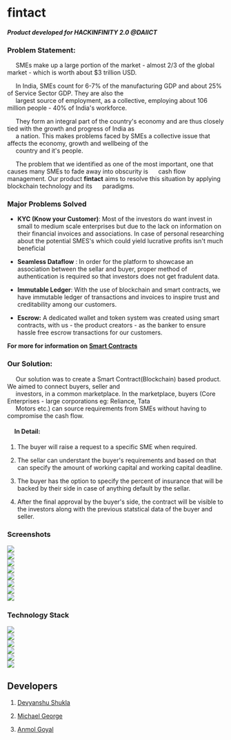 # fintact

#### **_Product developed for HACKINFINITY 2.0 @DAIICT_**

### **Problem Statement:**

&nbsp;&nbsp;&nbsp;&nbsp; SMEs make up a large portion of the market - almost 2/3 of the global market - which is worth about \$3 trillion USD.<br/>

&nbsp;&nbsp;&nbsp;&nbsp; In India, SMEs count for 6-7% of the manufacturing GDP and about 25% of Service Sector GDP. They are also the<br/> &nbsp;&nbsp;&nbsp;&nbsp; largest source of employment, as a collective, employing about 106 million people - 40% of India's workforce.

&nbsp;&nbsp;&nbsp;&nbsp; They form an integral part of the country's economy and are thus closely tied with the growth and progress of India as<br/> &nbsp;&nbsp;&nbsp;&nbsp; a  nation. This makes problems faced by SMEs a collective issue that affects the economy, growth and wellbeing of the <br/> &nbsp;&nbsp;&nbsp;&nbsp; country and it's people.<br/>

&nbsp;&nbsp;&nbsp;&nbsp; The problem that we identified as one of the most important, one that causes many SMEs to fade away into obscurity is &nbsp;&nbsp;&nbsp;&nbsp; cash flow management. Our product **fintact** aims to resolve this situation by applying blockchain technology and its &nbsp;&nbsp;&nbsp;&nbsp; paradigms.

### Major Problems Solved 

 - **KYC (Know your Customer)**: Most of the investors do want invest in small to medium scale enterprises but 
        due to the lack on information on their financial invoices and associations. In case of personal 
        researching about the potential SMES's which could yield lucrative profits isn't much beneficial  
 
 -  **Seamless Dataflow** : In order for the platform to showcase an association between the sellar and buyer, proper method of authentication is required so that investors does not get fradulent data. 
 
 - **Immutable Ledger**:  With the use of blockchain and smart contracts, we have immutable ledger of transactions and invoices to inspire      trust and creditability among our customers.
 
 - **Escrow:** A dedicated wallet and token system was created using smart contracts, with us - the product creators - as the banker to ensure hassle free escrow transactions for our customers.
 
 **For more for information on [Smart Contracts](https://github.com/Parizval/daiict/tree/master/Smart%20Contracts)**
### **Our Solution:**
&nbsp;&nbsp;&nbsp;&nbsp; Our solution was to create a Smart Contract(Blockchain) based product. We aimed to connect buyers, seller and<br/>
&nbsp;&nbsp;&nbsp;&nbsp; investors, in a common marketplace. In the marketplace, buyers (Core Enterprises - large corporations eg: Reliance, Tata<br/> &nbsp;&nbsp;&nbsp;&nbsp; Motors etc.) can source requirements from SMEs without having to compromise the cash flow.

#### &nbsp;&nbsp;&nbsp;&nbsp; In Detail:
1) The buyer will raise a request to a specific SME when required.<br/>

2)  The sellar can understant the buyer's requirements and  based on that can specify the amount of  working capital and working capital deadline. <br>

3) The buyer has the option to specify the percent of insurance that will be backed by their side in case of anything default by the sellar.

4) After the final approval by the buyer's side, the contract will be visible to the investors along with the previous statstical data of the buyer and seller. 
### **Screenshots**

![](https://github.com/Parizval/daiict/blob/master/static/img/screenshots/thumbnail_8.png)  
![](https://github.com/Parizval/daiict/blob/master/static/img/screenshots/thumbnail_1.png)    
![](https://github.com/Parizval/daiict/blob/master/static/img/screenshots/thumbnail_2.png)    
![](https://github.com/Parizval/daiict/blob/master/static/img/screenshots/thumbnail_3.png)    
![](https://github.com/Parizval/daiict/blob/master/static/img/screenshots/thumbnail_4.png)    
![](https://github.com/Parizval/daiict/blob/master/static/img/screenshots/thumbnail_5.png)    
![](https://github.com/Parizval/daiict/blob/master/static/img/screenshots/thumbnail_6.png)    
![](https://github.com/Parizval/daiict/blob/master/static/img/screenshots/thumbnail_7.png)  
  


### **Technology Stack**

![](https://github.com/Parizval/daiict/blob/master/static/img/python.png)  
![](https://github.com/Parizval/daiict/blob/master/static/img/javascript.png)  
![](https://github.com/Parizval/daiict/blob/master/static/img/browser.png)  
![](https://github.com/Parizval/daiict/blob/master/static/img/bootstrap.jpg)  
![](https://github.com/Parizval/daiict/blob/master/static/img/MongoDb.png)  
![](https://github.com/Parizval/daiict/blob/master/static/img/connection.png)

## **Developers**

1. [Devyanshu Shukla](https://github.com/Devyanshu)

2. [Michael George](https://github.com/mg4603)

3. [Anmol Goyal](https://github.com/Parizval)

